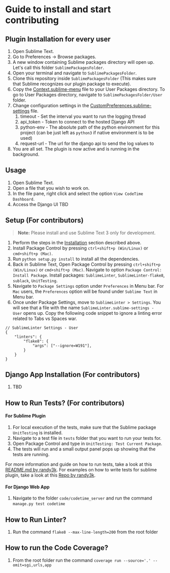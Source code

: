 # Guide to install and start contributing

## Plugin Installation for every user

1. Open Sublime Text.
2. Go to Preferences -> Browse packages.
3. A new window containing Sublime packages directory will open up. Let's call this folder `SublimePackagesFolder`.
4. Open your terminal and navigate to `SublimePackagesFolder`.
5. Clone this repository inside `SublimePackagesFolder` (This makes sure that Sublime recognizes our plugin package to execute).
6. Copy the [Context.sublime-menu](code/SublimePlugin/Config/Context.sublime-menu) file to your User Packages directory. To go to User Packages directory, navigate to `SublimePackagesFolder/User` folder.
7. Change configuration settings in the [CustomPreferences.sublime-settings](code/SublimePlugin/Config/CustomPreferences.sublime-settings) file.
   1. timeout - Set the interval you want to run the logging thread
   2. api_token - Token to connect to the hosted Django API
   3. python-env - The absolute path of the python environment for this project (can be just left as `python3` if native environment is to be used)
   4. request-url - The url for the django api to send the log values to
8. You are all set. The plugin is now active and is running in the background.

## Usage

1. Open Sublime Text.
2. Open a file that you wish to work on.
3. In the file pane, right click and select the option `View CodeTime Dashboard`.
4. Access the Django UI TBD

## Setup (For contributors)

> <strong>Note:</strong> Please install and use Sublime Text 3 only for development.

1. Perform the steps in the [Installation](https://github.com/oaaky/SE_Fall20_Project-1#installation-for-non-contributors) section described above.
2. Install Package Control by pressing `ctrl+shift+p (Win/Linux)` or `cmd+shift+p (Mac)`.
3. Run `python setup.py install` to install all the dependencies.
4. Back in Sublime Text, Open Package Control by pressing `ctrl+shift+p (Win/Linux)` or `cmd+shift+p (Mac)`. Navigate to option `Package Control: Install Package`. Install packages: `SublimeLinter`, `SublimeLinter-flake8`, `sublack`, `UnitTesting`.
5. Navigate to `Package Settings` option under `Preferences` in Menu bar. For `Mac` users, the `Preferences` option will be found under `Sublime Text` in Menu bar.
6. Once under Package Settings, move to `SublimeLinter > Settings`. You will see that a file with the name `SublimeLinter.sublime-settings - User` opens up. Copy the following code snippet to ignore a linting error related to Tabs vs Spaces war.

```
// SublimeLinter Settings - User
{
    "linters": {
        "flake8": {
            "args": ["--ignore=W191"],
        }
    }
}

```

## Django App Installation (For contributors)

1. TBD

## How to Run Tests? (For contributors)

#### For Sublime Plugin

1. For local execution of the tests, make sure that the Sublime package `UnitTesting` is installed.
2. Navigate to a test file in `tests` folder that you want to run your tests for.
3. Open Package Control and type in `UnitTesting: Test Current Package`.
4. The tests will run and a small output panel pops up showing that the tests are running.

For more information and guide on how to run tests, take a look at this [README.md by randy3k](https://github.com/randy3k/UnitTesting/blob/master/README.md). For examples on how to write tests for sublime plugin, take a look at this [Repo by randy3k](https://github.com/randy3k/UnitTesting-example).

#### For Django Web App

1. Navigate to the folder `code/codetime_server` and run the command `manage.py test codetime`

## How to Run Linter?

1. Run the command `flake8 --max-line-length=200` from the root folder

## How to run the Code Coverage?

1. From the root folder run the command `coverage run --source='.' --omit=sgi,urls,app`
